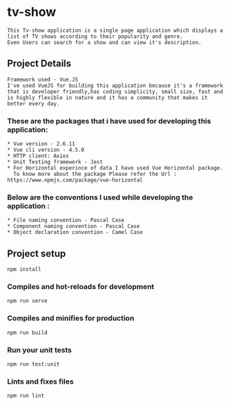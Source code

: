# tv-show
```
This Tv-show application is a single page application which displays a list of TV shows according to their popularity and genre. 
Even Users can search for a show and can view it's description.
```

## Project Details
```
Framework used - Vue.JS
I've used VueJS for building this application because it's a framework that is developer friendly,has coding simplicity, small size, fast and is highly flexible in nature and it has a community that makes it better every day.
```
### These are the packages that i have used for developing this application:
```
* Vue version - 2.6.11
* Vue cli version - 4.5.0
* HTTP client: Axios
* Unit Testing framework - Jest
* For Horizontal experince of data I have used Vue Horizontal package.
  To know more about the package Please refer the Url : https://www.npmjs.com/package/vue-horizontal
```

### Below are the conventions I used while developing the application :
```
* File naming convention - Pascal Case
* Component naming convention - Pascal Case
* Object declaration convention - Camel Case
```

## Project setup
```
npm install
```

### Compiles and hot-reloads for development
```
npm run serve
```

### Compiles and minifies for production
```
npm run build
```

### Run your unit tests
```
npm run test:unit
```

### Lints and fixes files
```
npm run lint
```
